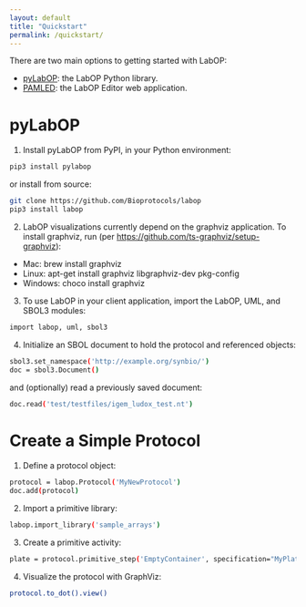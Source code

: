 ```yaml
---
layout: default
title: "Quickstart"
permalink: /quickstart/
---
```


There are two main options to getting started with LabOP:
- [pyLabOP](https://github.com/Bioprotocols/labop): the LabOP Python library.
- [PAMLED](https://github.com/Bioprotocols/laboped): the LabOP Editor web application.

# pyLabOP

1. Install pyLabOP from PyPI, in your Python environment:
```bash
pip3 install pylabop
```
or install from source:
```bash
git clone https://github.com/Bioprotocols/labop
pip3 install labop
```

2. LabOP visualizations currently depend on the graphviz application. To install graphviz, run (per https://github.com/ts-graphviz/setup-graphviz):
- Mac: brew install graphviz
- Linux: apt-get install graphviz libgraphviz-dev pkg-config
- Windows: choco install graphviz

3. To use LabOP in your client application, import the LabOP, UML, and SBOL3 modules:
```bash
import labop, uml, sbol3
```

4. Initialize an SBOL document to hold the protocol and referenced objects:
```bash
sbol3.set_namespace('http://example.org/synbio/')
doc = sbol3.Document()
```
and (optionally) read a previously saved document:
```bash
doc.read('test/testfiles/igem_ludox_test.nt')
```

# Create a Simple Protocol

1. Define a protocol object:
```bash
protocol = labop.Protocol('MyNewProtocol')
doc.add(protocol)
```

2. Import a primitive library:
```bash
labop.import_library('sample_arrays')
```

3. Create a primitive activity:
```bash
plate = protocol.primitive_step('EmptyContainer', specification="MyPlate")
```

4. Visualize the protocol with GraphViz:
```bash
protocol.to_dot().view()
```
